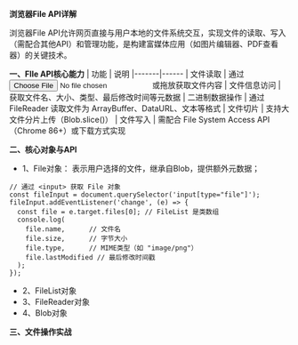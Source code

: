**浏览器File API详解**

浏览器File API允许网页直接与用户本地的文件系统交互，实现文件的读取、写入（需配合其他API）和管理功能，是构建富媒体应用（如图片编辑器、PDF查看器）的关键技术。

**一、FIle API核心能力**
| 功能	| 说明
|-------|------
| 文件读取	| 通过 <input type="file"> 或拖放获取文件内容
| 文件信息访问	| 获取文件名、大小、类型、最后修改时间等元数据
| 二进制数据操作	| 通过 FileReader 读取文件为 ArrayBuffer、DataURL、文本等格式
| 文件切片	| 支持大文件分片上传（Blob.slice()）
| 文件写入	| 需配合 File System Access API（Chrome 86+）或下载方式实现

**二、核心对象与API**
- 1、File对象： 表示用户选择的文件，继承自Blob，提供额外元数据；
```
// 通过 <input> 获取 File 对象
const fileInput = document.querySelector('input[type="file"]');
fileInput.addEventListener('change', (e) => {
  const file = e.target.files[0]; // FileList 是类数组
  console.log(
    file.name,      // 文件名
    file.size,      // 字节大小
    file.type,      // MIME类型（如 "image/png"）
    file.lastModified // 最后修改时间戳
  );
});
```
- 2、FileList对象
- 3、FileReader对象
- 4、Blob对象



**三、文件操作实战**
